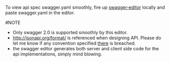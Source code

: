 To view api spec swagger.yaml smoothly,
fire up [swagger-editor](https://github.com/swagger-api/swagger-editor) locally 
and paste swagger.yaml in the editor.

#NOTE
- Only swagger 2.0 is supported smoothly by this editor.
- http://jsonapi.org/format/ is referenced when designing API.
  Please do let me know if any convention specified [there](http://jsonapi.org/format/) is breached.
- the swagger editor generates both server and client side code for the api implementations, simply mind blowing.
